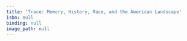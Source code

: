 ```yaml
---
title: 'Trace: Memory, History, Race, and the American Landscape'
isbn: null
binding: null
image_path: null
---
```


